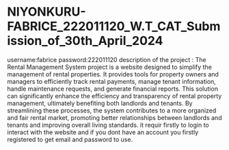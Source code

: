 # NIYONKURU-FABRICE_222011120_W.T_CAT_Submission_of_30th_April_2024
username:fabrice
password:222011120
description of the project : The Rental Management System project is a website designed to simplify the management of rental properties. It provides tools for property owners and managers to efficiently track rental payments, manage tenant information, handle maintenance requests, and generate financial reports. This solution can significantly enhance the efficiency and transparency of rental property management, ultimately benefiting both landlords and tenants. By streamlining these processes, the system contributes to a more organized and fair rental market, promoting better relationships between landlords and tenants and improving overall living standards.
it requir firstly to login to interact with the website and if you dont have an account you firstly registered to get email and password to use.
